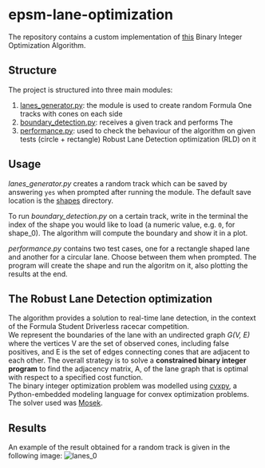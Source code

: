 # epsm-lane-optimization

The repository contains a custom implementation of [this](https://static1.squarespace.com/static/5b79970e3c3a53723fab8cfc/t/5dd31c148feff15f97f4ddbc/1574116375972/ICRA2020_Boundary_Gen_final.pdf) Binary Integer Optimization Algorithm.

## Structure 
The project is structured into three main modules: 
1. [lanes_generator.py](src/lanes_generator.py): the module is used to create random Formula One tracks with cones on each side
2. [boundary_detection.py](src/boundary_detection.py): receives a given track and performs The
3. [performance.py](src/performance.py): used to check the behaviour of the algorithm on given tests (circle + rectangle)
   Robust Lane Detection optimization (RLD) on it

## Usage 
_lanes_generator.py_ creates a random track which can be saved by answering `yes` when prompted after running the module. 
The default save location is the [shapes](shapes/) directory.

To run _boundary_detection.py_ on a certain track, write in the terminal the index
of the shape you would like to load (a numeric value, e.g. `0`, for shape_0). The algorithm will compute the boundary and show it in a plot.

_performance.py_ contains two test cases, one for a rectangle shaped lane and another for a circular lane. Choose between them when prompted. The program will create the shape and run the algoritm on it, also plotting the results at the end. 


## The Robust Lane Detection optimization
The algorithm provides a solution to real-time lane detection, in the context of the Formula Student
Driverless racecar competition. \
We represent the boundaries of the lane with an undirected graph _G(V, E)_ where the vertices V are the set
of observed cones, including false positives, and E is the set of edges connecting cones that are adjacent
to each other. The overall strategy is to solve a **constrained binary integer program** to find the adjacency
matrix, A, of the lane graph that is optimal with respect to a specified cost function. \
The binary integer optimization problem was modelled using [cvxpy](https://www.cvxpy.org/), a Python-embedded modeling language for convex optimization problems.
The solver used was [Mosek](https://www.mosek.com/).

## Results 
An example of the result obtained for a random track is given in the following image:
![lanes_0](https://user-images.githubusercontent.com/48925470/117624636-ca6b7380-b17d-11eb-8d7c-60c8f265e4ea.png)

